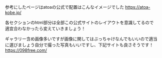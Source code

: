 参考にしたページはatoaの公式で配置はこんなイメージでした
https://atoa-kobe.jp/

各セクションのhtml部分は全部この公式サイトのレイアウトを意識してるので適宜合わなかったら変えていきましょう！

ギャラリー含め画像多いですが画像に関してはぶっちゃけなんでもいいので適当に選びましょう自分で撮った写真もいいですし、下記サイトも良さそうです！
https://098free.com/

